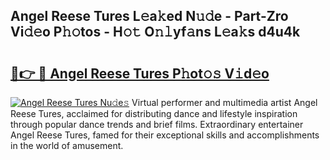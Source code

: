 ## Angel Reese Tures L𝚎a𝚔ed N𝚞𝚍e - Part-Zro Vi𝚍𝚎o P𝚑𝚘tos - H𝚘𝚝 O𝚗𝚕yf𝚊ns L𝚎a𝚔s d4u4k

# <h2><a href="http://kf1exwf.oniu.top/?m=Angel+Reese+Tures">🔗👉 🔴 Angel Reese Tures P𝚑ot𝚘𝚜 V𝚒d𝚎o</a></h2>

[![Angel Reese Tures Nu𝚍e𝚜](https://i.imgur.com/0qMVB7G.gif)](http://kf1exwf.oniu.top/?m=Angel+Reese+Tures)
Virtual performer and multimedia artist Angel Reese Tures, acclaimed for distributing dance and lifestyle inspiration through popular dance trends and brief films. Extraordinary entertainer Angel Reese Tures, famed for their exceptional skills and accomplishments in the world of amusement.  
